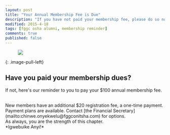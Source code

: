 ```yaml
---
layout: post
title: "Your Annual Membership Fee is Due"
description: "If you have not paid your membership fee, please do so now. The April 15th deadline has passed."
modified: 2015-4-18
tags: [fggc osha alumni, membership reminder]
comments: true
published: false
---
```

<figure>
	<a href="{{ site.url }}/images/MembershipFee3.png"><img src="{{ site.url }}/images/MembershipFee3.png"></a>
</figure>
{: .image-pull-left}

## Have you paid your membership dues? 

If not, here's our reminder to you to pay your $100 annual membership fee. 

<br>
New members have an additional $20 registration fee, a one-time payment.

<br>
Payment plans are available. Contact [the Financial Secretary](mailto:chinwe.onyekwelu@fggconitsha.com) for options.

<br>
As always, you are the strength of this chapter.

<br>
*Igwebuike Anyi!*
